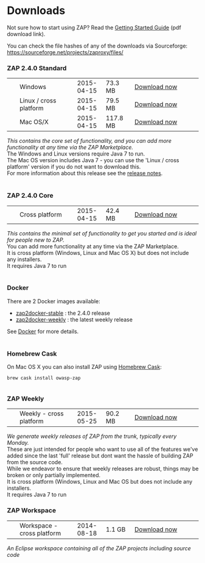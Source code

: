 # Downloads

Not sure how to start using ZAP? Read the [Getting Started Guide](http://sourceforge.net/projects/zaproxy/files/docs/ZAPGettingStartedGuide.pdf/download) (pdf download link).

You can check the file hashes of any of the downloads via Sourceforge: https://sourceforge.net/projects/zaproxy/files/

### ZAP 2.4.0 Standard

<table width='80%'>
<tr>
<td width='5%'></td><td width='30%'>Windows</td><td width='15%'>2015-04-15</td><td width='15%'>73.3 MB</td><td><a href='http://sourceforge.net/projects/zaproxy/files/2.4.0/ZAP_2.4.0_Windows.exe/download'>Download now</a></td>
</tr>
<tr>
<td width='5%'></td><td width='30%'>Linux / cross platform</td><td width='15%'>2015-04-15</td><td width='15%'>79.5 MB</td><td><a href='http://sourceforge.net/projects/zaproxy/files/2.4.0/ZAP_2.4.0_Linux.tar.gz/download'>Download now</a></td>
</tr>
<tr>
<td width='5%'></td><td width='30%'>Mac OS/X</td><td width='15%'>2015-04-15</td><td width='15%'>117.8 MB</td><td><a href='http://sourceforge.net/projects/zaproxy/files/2.4.0/ZAP_2.4.0_Mac_OS_X.dmg/download'>Download now</a></td>
</tr>
</table>

_This contains the core set of functionality, and you can add more functionality at any time via the ZAP Marketplace._<br>
The Windows and Linux versions require Java 7 to run.<br>
The Mac OS version includes Java 7 - you can use the 'Linux / cross platform' version if you do not want to download this.<br>
For more information about this release see the <a href='https://github.com/zaproxy/zaproxy/wiki/HelpReleases2_4_0'>release notes</a>.<br>
<br>
<h3>ZAP 2.4.0 Core</h3>

<table width='80%'>
<tr>
<td width='5%'></td><td width='30%'>Cross platform</td><td width='15%'>2015-04-15</td><td width='15%'>42.4 MB</td><td><a href='http://sourceforge.net/projects/zaproxy/files/2.4.0/ZAP_2.4.0_Core.tar.gz/download'>Download now</a></td>
</tr>
</table>

<i>This contains the minimal set of functionality to get you started and is ideal for people new to ZAP.</i><br>
You can add more functionality at any time via the ZAP Marketplace.<br>
It is cross platform (Windows, Linux and Mac OS X) but does not include any installers.<br>
It requires Java 7 to run<br>
<br>
<h3>Docker</h3>

There are 2 Docker images available:<br>
<ul><li><a href='https://registry.hub.docker.com/u/owasp/zap2docker-stable/'>zap2docker-stable</a> : the 2.4.0 release<br>
</li><li><a href='https://registry.hub.docker.com/u/owasp/zap2docker-weekly/'>zap2docker-weekly</a> : the latest weekly release</li></ul>

See <a href='Docker'>Docker</a> for more details.<br>
<br>
<h3>Homebrew Cask</h3>
On Mac OS X you can also install ZAP using <a href='http://caskroom.io/'>Homebrew Cask</a>:<br>
<pre><code>brew cask install owasp-zap<br>
</code></pre>

<h3>ZAP Weekly</h3>

<table width='80%'>
<tr>
<td width='5%'></td><td width='30%'>Weekly - cross platform</td><td width='15%'>2015-05-25</td><td width='15%'>90.2 MB</td><td><a href='http://sourceforge.net/projects/zaproxy/files/weekly/ZAP_WEEKLY_D-2015-05-25.zip/download'>Download now</a></td>
</tr>
</table>

<i>We generate weekly releases of ZAP from the trunk, typically every Monday.</i><br>
These are just intended for people who want to use all of the features we've added since the last 'full' release but dont want the hassle of building ZAP from the source code.<br>
While we endeavor to ensure that weekly releases are robust, things may be broken or only partially implemented.<br>
It is cross platform (Windows, Linux and Mac OS but does not include any installers.<br>
It requires Java 7 to run<br>

<h3>ZAP Workspace</h3>

<table width='80%'>
<tr>
<td width='5%'></td><td width='30%'>Workspace - cross platform</td><td width='15%'>2014-08-18</td><td width='15%'>1.1 GB</td><td><a href='http://sourceforge.net/projects/zaproxy/files/workspace/workspace-zap.zip/download'>Download now</a></td>
</tr>
</table>

<i>An Eclipse workspace containing all of the ZAP projects including source code</i><br>